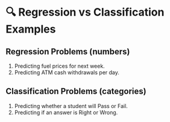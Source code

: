 # 🔍 Regression vs Classification Examples

## Regression Problems (numbers)
1. Predicting fuel prices for next week.  
2. Predicting ATM cash withdrawals per day.  

## Classification Problems (categories)
1. Predicting whether a student will Pass or Fail.  
2. Predicting if an answer is Right or Wrong.  
